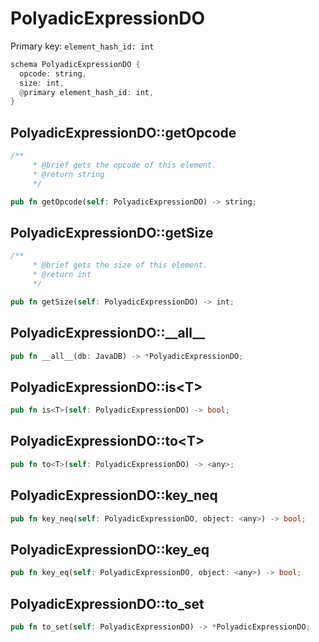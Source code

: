 # PolyadicExpressionDO

Primary key: `element_hash_id: int`

```rust
schema PolyadicExpressionDO {
  opcode: string,
  size: int,
  @primary element_hash_id: int,
}
```
## PolyadicExpressionDO::getOpcode

```rust
/**
     * @brief gets the opcode of this element.
     * @return string
     */
```
```rust
pub fn getOpcode(self: PolyadicExpressionDO) -> string;
```
## PolyadicExpressionDO::getSize

```rust
/**
     * @brief gets the size of this element.
     * @return int
     */
```
```rust
pub fn getSize(self: PolyadicExpressionDO) -> int;
```
## PolyadicExpressionDO::\_\_all\_\_

```rust
pub fn __all__(db: JavaDB) -> *PolyadicExpressionDO;
```
## PolyadicExpressionDO::is\<T\>

```rust
pub fn is<T>(self: PolyadicExpressionDO) -> bool;
```
## PolyadicExpressionDO::to\<T\>

```rust
pub fn to<T>(self: PolyadicExpressionDO) -> <any>;
```
## PolyadicExpressionDO::key\_neq

```rust
pub fn key_neq(self: PolyadicExpressionDO, object: <any>) -> bool;
```
## PolyadicExpressionDO::key\_eq

```rust
pub fn key_eq(self: PolyadicExpressionDO, object: <any>) -> bool;
```
## PolyadicExpressionDO::to\_set

```rust
pub fn to_set(self: PolyadicExpressionDO) -> *PolyadicExpressionDO;
```
